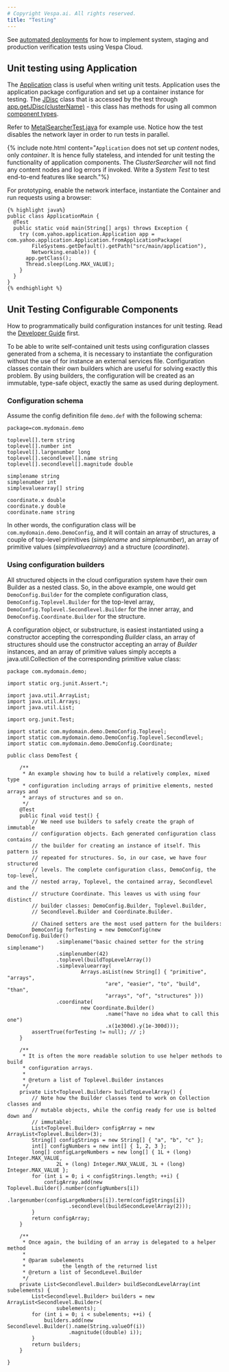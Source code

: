 ```yaml
---
# Copyright Vespa.ai. All rights reserved.
title: "Testing"
---
```


See [automated deployments](https://cloud.vespa.ai/en/automated-deployments.html)
for how to implement system, staging and production verification tests using Vespa Cloud.

## Unit testing using Application

The [Application](https://javadoc.io/doc/com.yahoo.vespa/application/latest/com/yahoo/application/Application.html) class is useful when writing unit tests.
Application uses the application package configuration and set up a container instance for testing.
The [JDisc](https://javadoc.io/doc/com.yahoo.vespa/application/latest/com/yahoo/application/container/JDisc.html) class that is accessed by
the test through [app.getJDisc(clusterName)](https://javadoc.io/page/com.yahoo.vespa/application/latest/com/yahoo/application/Application.html#getJDisc-java.lang.String-) -
this class has methods for using all common [component types](reference/component-reference.html).

Refer to [MetalSearcherTest.java](https://github.com/vespa-engine/sample-apps/blob/master/album-recommendation-java/src/test/java/ai/vespa/example/album/MetalSearcherTest.java) for example use.
Notice how the test disables the network layer in order to run tests in parallel.

{% include note.html content="`Application` does not set up *content* nodes, only *container*.
It is hence fully stateless, and intended for unit testing the functionality of application components.
The *ClusterSearcher* will not find any content nodes and log errors if invoked.
Write a *System Test* to test end-to-end features like search."%}

For prototyping, enable the network interface,
instantiate the Container and run requests using a browser:

```
{% highlight java%}
public class ApplicationMain {
  @Test
  public static void main(String[] args) throws Exception {
    try (com.yahoo.application.Application app = com.yahoo.application.Application.fromApplicationPackage(
        FileSystems.getDefault().getPath("src/main/application"),
        Networking.enable)) {
      app.getClass();
      Thread.sleep(Long.MAX_VALUE);
    }
  }
}
{% endhighlight %}
```

## Unit Testing Configurable Components

How to programmatically build configuration instances for unit testing.
Read the [Developer Guide](developer-guide.html) first.

To be able to write self-contained unit tests using configuration classes
generated from a schema, it is necessary to instantiate the configuration
without the use of for instance an external services file. Configuration classes
contain their own builders which are useful for solving exactly this problem. By
using builders, the configuration will be created as an immutable, type-safe
object, exactly the same as used during deployment.

### Configuration schema

Assume the config definition file `demo.def` with the following schema:

```
package=com.mydomain.demo

toplevel[].term string
toplevel[].number int
toplevel[].largenumber long
toplevel[].secondlevel[].name string
toplevel[].secondlevel[].magnitude double

simplename string
simplenumber int
simplevaluearray[] string

coordinate.x double
coordinate.y double
coordinate.name string
```

In other words, the configuration class will be `com.mydomain.demo.DemoConfig`,
and it will contain an array of structures,
a couple of top-level primitives (*simplename* and *simplenumber*),
an array of primitive values (*simplevaluearray*) and a structure (*coordinate*).

### Using configuration builders

All structured objects in the cloud configuration system have their own
Builder as a nested class. So, in the above example, one would get
`DemoConfig.Builder` for the complete configuration class,
`DemoConfig.Toplevel.Builder` for the top-level array,
`DemoConfig.Toplevel.Secondlevel.Builder` for the inner array, and
`DemoConfig.Coordinate.Builder` for the structure.

A configuration object, or substructure, is easiest instantiated using a
constructor accepting the corresponding *Builder* class, an array of structures
should use the constructor accepting an array of *Builder* instances, and an
array of primitive values simply accepts a java.util.Collection of the
corresponding primitive value class:

```
package com.mydomain.demo;

import static org.junit.Assert.*;

import java.util.ArrayList;
import java.util.Arrays;
import java.util.List;

import org.junit.Test;

import static com.mydomain.demo.DemoConfig.Toplevel;
import static com.mydomain.demo.DemoConfig.Toplevel.Secondlevel;
import static com.mydomain.demo.DemoConfig.Coordinate;

public class DemoTest {

    /**
     * An example showing how to build a relatively complex, mixed type
     * configuration including arrays of primitive elements, nested arrays and
     * arrays of structures and so on.
     */
    @Test
    public final void test() {
        // We need use builders to safely create the graph of immutable
        // configuration objects. Each generated configuration class contains
        // the builder for creating an instance of itself. This pattern is
        // repeated for structures. So, in our case, we have four structured
        // levels. The complete configuration class, DemoConfig, the top-level,
        // nested array, Toplevel, the contained array, Secondlevel and the
        // structure Coordinate. This leaves us with using four distinct
        // builder classes: DemoConfig.Builder, Toplevel.Builder,
        // Secondlevel.Builder and Coordinate.Builder.

        // Chained setters are the most used pattern for the builders:
        DemoConfig forTesting = new DemoConfig(new DemoConfig.Builder()
                .simplename("basic chained setter for the string simplename")
                .simplenumber(42)
                .toplevel(buildTopLevelArray())
                .simplevaluearray(
                        Arrays.asList(new String[] { "primitive", "arrays",
                                "are", "easier", "to", "build", "than",
                                "arrays", "of", "structures" }))
                .coordinate(
                        new Coordinate.Builder()
                                .name("have no idea what to call this one")
                                .x(1e300d).y(1e-300d)));
        assertTrue(forTesting != null); // ;)
    }

    /**
     * It is often the more readable solution to use helper methods to build
     * configuration arrays.
     *
     * @return a list of Toplevel.Builder instances
     */
    private List<Toplevel.Builder> buildTopLevelArray() {
        // Note how the Builder classes tend to work on Collection classes and
        // mutable objects, while the config ready for use is bolted down and
        // immutable:
        List<Toplevel.Builder> configArray = new ArrayList<Toplevel.Builder>(3);
        String[] configStrings = new String[] { "a", "b", "c" };
        int[] configNumbers = new int[] { 1, 2, 3 };
        long[] configLargeNumbers = new long[] { 1L + (long) Integer.MAX_VALUE,
                2L + (long) Integer.MAX_VALUE, 3L + (long) Integer.MAX_VALUE };
        for (int i = 0; i < configStrings.length; ++i) {
            configArray.add(new Toplevel.Builder().number(configNumbers[i])
                    .largenumber(configLargeNumbers[i]).term(configStrings[i])
                    .secondlevel(buildSecondLevelArray(2)));
        }
        return configArray;
    }

    /**
     * Once again, the building of an array is delegated to a helper method
     *
     * @param subelements
     *            the length of the returned list
     * @return a list of SecondLevel.Builder
     */
    private List<Secondlevel.Builder> buildSecondLevelArray(int subelements) {
        List<Secondlevel.Builder> builders = new ArrayList<Secondlevel.Builder>(
                subelements);
        for (int i = 0; i < subelements; ++i) {
            builders.add(new Secondlevel.Builder().name(String.valueOf(i))
                    .magnitude((double) i));
        }
        return builders;
    }

}
```
